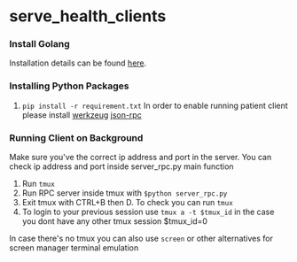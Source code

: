 # serve_health_clients
### Install Golang
Installation details can be found [here](https://golang.org/doc/install). 

### Installing Python Packages
1. `pip install -r requirement.txt`
In order to enable running patient client please install 
[werkzeug](https://pypi.org/project/Werkzeug/)
[json-rpc](https://pypi.org/project/json-rpc/)

### Running Client on Background
Make sure you've the correct ip address and port in the server. 
You can check ip address and port inside server_rpc.py main function
1. Run ```tmux```
2. Run RPC server inside tmux with ```$python server_rpc.py```
3. Exit tmux with CTRL+B then D. To check you can run ```tmux```
4. To login to your previous session use ```tmux a -t $tmux_id``` 
   in the case you dont have any other tmux session $tmux_id=0

In case there's no tmux you can also use ``screen`` or other alternatives for screen manager terminal emulation
